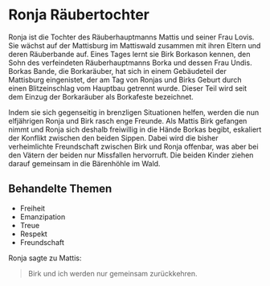 # Ronja R&auml;ubertochter
Ronja ist die Tochter des R&auml;uberhauptmanns Mattis und seiner Frau Lovis. Sie w&auml;chst auf der Mattisburg im Mattiswald
zusammen mit ihren Eltern und deren R&auml;uberbande auf. Eines Tages lernt sie Birk Borkason kennen, den Sohn des verfeindeten
R&auml;uberhauptmanns Borka und dessen Frau Undis. Borkas Bande, die Borkar&auml;uber, hat sich in einem Geb&auml;udeteil
der Mattisburg eingenistet, der am Tag von Ronjas und Birks Geburt durch einen Blitzeinschlag vom Hauptbau getrennt wurde.
Dieser Teil wird seit dem Einzug der Borkar&auml;uber als Borkafeste bezeichnet.

Indem sie sich gegenseitig in brenzligen Situationen helfen, werden die nun elfj&auml;hrigen Ronja und Birk rasch enge Freunde.
Als Mattis Birk gefangen nimmt und Ronja sich deshalb freiwillig in die H&auml;nde Borkas begibt, eskaliert der Konflikt
zwischen den beiden Sippen. Dabei wird die bisher verheimlichte Freundschaft zwischen Birk und Ronja offenbar, was aber bei
den V&auml;tern der beiden nur Missfallen hervorruft. Die beiden Kinder ziehen darauf gemeinsam in die B&auml;renh&ouml;hle im Wald.

## Behandelte Themen
* Freiheit
* Emanzipation
* Treue
* Respekt
* Freundschaft

Ronja sagte zu Mattis:
> Birk und ich werden nur gemeinsam zur&uuml;ckkehren.
